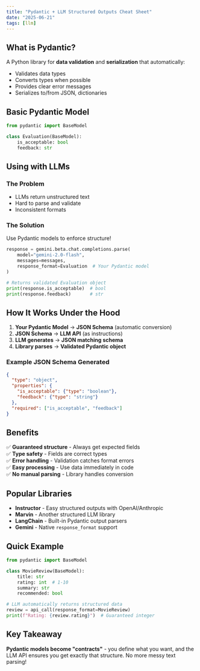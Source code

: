 ```yaml
---
title: "Pydantic + LLM Structured Outputs Cheat Sheet"
date: "2025-06-21"
tags: [llm]
---
```



## What is Pydantic?
A Python library for **data validation** and **serialization** that automatically:
- Validates data types
- Converts types when possible
- Provides clear error messages
- Serializes to/from JSON, dictionaries

## Basic Pydantic Model

```python
from pydantic import BaseModel

class Evaluation(BaseModel):
    is_acceptable: bool
    feedback: str
```

## Using with LLMs

### The Problem
- LLMs return unstructured text
- Hard to parse and validate
- Inconsistent formats

### The Solution
Use Pydantic models to enforce structure!

```python
response = gemini.beta.chat.completions.parse(
    model="gemini-2.0-flash", 
    messages=messages, 
    response_format=Evaluation  # Your Pydantic model
)

# Returns validated Evaluation object
print(response.is_acceptable)  # bool
print(response.feedback)       # str
```

## How It Works Under the Hood

1. **Your Pydantic Model** → **JSON Schema** (automatic conversion)
2. **JSON Schema** → **LLM API** (as instructions)
3. **LLM generates** → **JSON matching schema**
4. **Library parses** → **Validated Pydantic object**

### Example JSON Schema Generated
```json
{
  "type": "object",
  "properties": {
    "is_acceptable": {"type": "boolean"},
    "feedback": {"type": "string"}
  },
  "required": ["is_acceptable", "feedback"]
}
```

## Benefits

✅ **Guaranteed structure** - Always get expected fields  
✅ **Type safety** - Fields are correct types  
✅ **Error handling** - Validation catches format errors  
✅ **Easy processing** - Use data immediately in code  
✅ **No manual parsing** - Library handles conversion  

## Popular Libraries

- **Instructor** - Easy structured outputs with OpenAI/Anthropic
- **Marvin** - Another structured LLM library
- **LangChain** - Built-in Pydantic output parsers
- **Gemini** - Native `response_format` support

## Quick Example

```python
from pydantic import BaseModel

class MovieReview(BaseModel):
    title: str
    rating: int  # 1-10
    summary: str
    recommended: bool

# LLM automatically returns structured data
review = api_call(response_format=MovieReview)
print(f"Rating: {review.rating}")  # Guaranteed integer
```

## Key Takeaway
**Pydantic models become "contracts"** - you define what you want, and the LLM API ensures you get exactly that structure. No more messy text parsing!